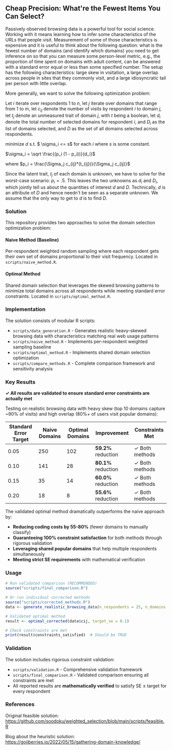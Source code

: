 ## Cheap Precision: What're the Fewest Items You Can Select?

Passively observed browsing data is a powerful tool for social science. Working with it means learning how to infer some characteristics of the URLs that people visit. Measurement of some of those characteristics is expensive and it is useful to think about the following question: what is the fewest number of domains (and identify which domains) you need to get inference on so that you can measure some person-level metric, e.g., the proportion of time spent on domains with adult content, can be answered with a standard error equal or less than some specified number. The setup has the following characteristics: large skew in visitation, a large overlap across people in sites that they commonly visit, and a large idiosyncratic tail per person with little overlap.

More generally, we want to solve the following optimization problem:

Let $i$ iterate over respondents 1 to $n$, let $j$ iterate over domains that range from 1 to m, let $c_{ij}$ denote the number of visits by respondent $i$ to domain $j$, let $t_j$ denote an unmeasured trait of domain $j$, with $t$ being a boolean, let $d_i$ denote the total number of selected domains for respondent $i$, and $D_i$ as the list of domains selected, and $D$ as the set of all domains selected across respondents.

minimize $d$ s.t. $ \sigma_i <= s$ for each $i$ where $s$ is some constant.

$\sigma_i = \sqrt \frac{(p_i (1 - p_i))}{d_i}$

where $p_i = \frac{\Sigma_j c_{ij}*(t_{ij})}{\Sigma_j c_{ij}}$

Since the latent trait, $t_j$ of each domain is unknown, we have to solve for the worst-case scenario: $p_i = .5$. This leaves the two unknowns as $d_i$ and $D_i$, which jointly tell us about the quantities of interest $d$ and $D$. Technically, $d$ is an attribute of $D$ and hence needn't be seen as a separate unknown. We assume that the only way to get to $d$ is to find $D$.

### Solution

This repository provides two approaches to solve the domain selection optimization problem:

#### **Naive Method** (Baseline)
Per-respondent weighted random sampling where each respondent gets their own set of domains proportional to their visit frequency. Located in `scripts/naive_method.R`.

#### **Optimal Method** 
Shared domain selection that leverages the skewed browsing patterns to minimize total domains across all respondents while meeting standard error constraints. Located in `scripts/optimal_method.R`.

### Implementation

The solution consists of modular R scripts:

- `scripts/data_generation.R` - Generates realistic heavy-skewed browsing data with characteristics matching real web usage patterns
- `scripts/naive_method.R` - Implements per-respondent weighted sampling baseline  
- `scripts/optimal_method.R` - Implements shared domain selection optimization
- `scripts/compare_methods.R` - Complete comparison framework and sensitivity analysis

### Key Results

**✓ All results are validated to ensure standard error constraints are actually met**

Testing on realistic browsing data with heavy skew (top 10 domains capture ~90% of visits) and high overlap (80%+ of users visit popular domains):

| Standard Error Target | Naive Domains | Optimal Domains | Improvement | Constraints Met |
|----------------------|---------------|-----------------|-------------|-----------------|
| 0.05                 | 250           | 102             | **59.2%** reduction | ✓ Both methods |
| 0.10                 | 141           | 28              | **80.1%** reduction | ✓ Both methods |  
| 0.15                 | 35            | 14              | **60.0%** reduction | ✓ Both methods |
| 0.20                 | 18            | 8               | **55.6%** reduction | ✓ Both methods |

The validated optimal method dramatically outperforms the naive approach by:
- **Reducing coding costs by 55-80%** (fewer domains to manually classify)
- **Guaranteeing 100% constraint satisfaction** for both methods through rigorous validation
- **Leveraging shared popular domains** that help multiple respondents simultaneously
- **Meeting strict SE requirements** with mathematical verification

### Usage

```r
# Run validated comparison (RECOMMENDED)
source("scripts/final_comparison.R")

# Or run individual corrected methods
source("scripts/corrected_methods.R")
data <- generate_realistic_browsing_data(n_respondents = 25, n_domains = 400)

# Validated optimal method
result <- optimal_corrected(data$cij, target_se = 0.1)

# Check constraints are met
print(result$constraints_satisfied)  # Should be TRUE
```

### Validation

The solution includes rigorous constraint validation:
- `scripts/validation.R` - Comprehensive validation framework
- `scripts/final_comparison.R` - Validated comparison ensuring all constraints are met
- All reported results are **mathematically verified** to satisfy SE ≤ target for every respondent

### References

Original feasible solution: https://github.com/soodoku/weighted_selection/blob/main/scripts/feasible.R

Blog about the heuristic solution: https://gojiberries.io/2022/05/15/gathering-domain-knowledge/
